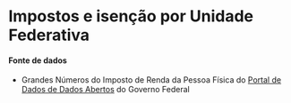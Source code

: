 # Impostos e isenção por Unidade Federativa
#### Fonte de dados
* Grandes Números do Imposto de Renda da Pessoa Física do [Portal de Dados de Dados Abertos](https://dados.gov.br/dados/conjuntos-dados/grandes-nmeros-do-imposto-de-renda-da-pessoa-fsica) do Governo Federal